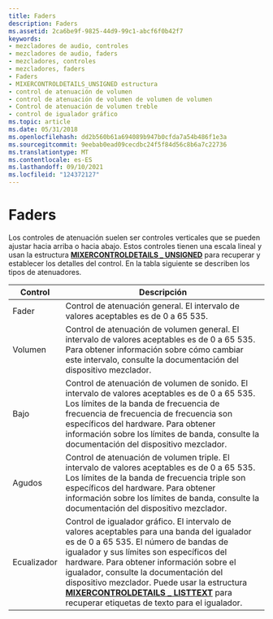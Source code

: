 ```yaml
---
title: Faders
description: Faders
ms.assetid: 2ca6be9f-9825-44d9-99c1-abcf6f0b42f7
keywords:
- mezcladores de audio, controles
- mezcladores de audio, faders
- mezcladores, controles
- mezcladores, faders
- Faders
- MIXERCONTROLDETAILS_UNSIGNED estructura
- control de atenuación de volumen
- control de atenuación de volumen de volumen de volumen
- Control de atenuación de volumen treble
- control de igualador gráfico
ms.topic: article
ms.date: 05/31/2018
ms.openlocfilehash: dd2b560b61a694089b947b0cfda7a54b486f1e3a
ms.sourcegitcommit: 9eebab0ead09cecdbc24f5f84d56c8b6a7c22736
ms.translationtype: MT
ms.contentlocale: es-ES
ms.lasthandoff: 09/10/2021
ms.locfileid: "124372127"
---
```

# <a name="faders"></a>Faders

Los controles de atenuación suelen ser controles verticales que se pueden ajustar hacia arriba o hacia abajo. Estos controles tienen una escala lineal y usan la estructura [**MIXERCONTROLDETAILS \_ UNSIGNED**](/previous-versions//dd757298(v=vs.85)) para recuperar y establecer los detalles del control. En la tabla siguiente se describen los tipos de atenuadores.



| Control   | Descripción                                                                                                                                                                                                                                                                                                                                                                                                     |
|-----------|-----------------------------------------------------------------------------------------------------------------------------------------------------------------------------------------------------------------------------------------------------------------------------------------------------------------------------------------------------------------------------------------------------------------|
| Fader     | Control de atenuación general. El intervalo de valores aceptables es de 0 a 65 535.                                                                                                                                                                                                                                                                                                                                       |
| Volumen    | Control de atenuación de volumen general. El intervalo de valores aceptables es de 0 a 65 535. Para obtener información sobre cómo cambiar este intervalo, consulte la documentación del dispositivo mezclador.                                                                                                                                                                                                                                        |
| Bajo      | Control de atenuación de volumen de sonido. El intervalo de valores aceptables es de 0 a 65 535. Los límites de la banda de frecuencia de frecuencia de frecuencia de frecuencia son específicos del hardware. Para obtener información sobre los límites de banda, consulte la documentación del dispositivo mezclador.                                                                                                                                                                                      |
| Agudos    | Control de atenuación de volumen triple. El intervalo de valores aceptables es de 0 a 65 535. Los límites de la banda de frecuencia triple son específicos del hardware. Para obtener información sobre los límites de banda, consulte la documentación del dispositivo mezclador.                                                                                                                                                                              |
| Ecualizador | Control de igualador gráfico. El intervalo de valores aceptables para una banda del igualador es de 0 a 65 535. El número de bandas de igualador y sus límites son específicos del hardware. Para obtener información sobre el igualador, consulte la documentación del dispositivo mezclador. Puede usar la estructura [**MIXERCONTROLDETAILS \_ LISTTEXT**](/previous-versions//dd757296(v=vs.85)) para recuperar etiquetas de texto para el igualador. |



 

 

 